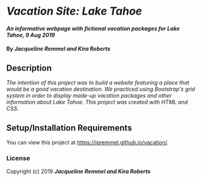 # _Vacation Site: Lake Tahoe_

#### _An informative webpage with fictional vacation packages for Lake Tahoe, 9 Aug 2019_

#### By _**Jacqueline Remmel and Kira Roberts**_

## Description

_The intention of this project was to build a website featuring a place that would be a good vacation destination. We practiced using Bootstrap's grid system in order to display made-up vacation packages and other information about Lake Tahoe. This project was created with HTML and CSS._

## Setup/Installation Requirements

You can view this project at https://jpremmel.github.io/vacation/.

### License

Copyright (c) 2019 **_Jacqueline Remmel and Kira Roberts_**
